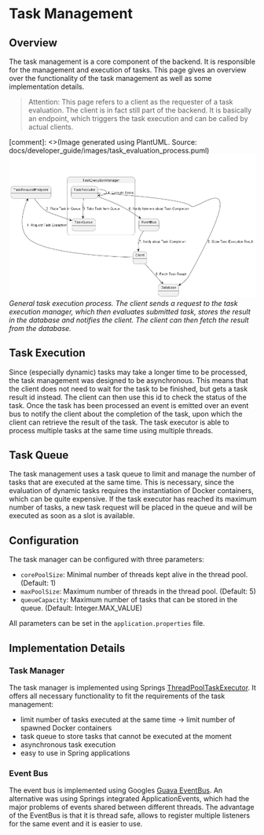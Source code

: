 # Task Management
## Overview
The task management is a core component of the backend. It is responsible for the management and execution of tasks.
This page gives an overview over the functionality of the task management as well as some implementation details.

> Attention: This page refers to a client as the requester of a task evaluation. The client is in fact still part of the
> backend. It is basically an endpoint, which triggers the task execution and
> can be called by actual clients.

[comment]: <>(Image generated using PlantUML. Source: docs/developer_guide/images/task_evaluation_process.puml)
![Task evaluation process](../images/task_evaluation_process.png)
*General task execution process. The client sends a request to the task execution manager, which then evaluates 
submitted task, stores the result in the database and notifies the client. The client can then fetch the result from 
the database.*

## Task Execution
Since (especially dynamic) tasks may take a longer time to be processed, the task management was designed
to be asynchronous. This means that the client does not need to wait for the task to be finished, but 
gets a task result id instead. The client can then use this id to check the status of the task.
Once the task has been processed an event is emitted over an event bus to notify the client about the completion
of the task, upon which the client can retrieve the result of the task. The task executor is able to process multiple
tasks at the same time using multiple threads.

## Task Queue
The task management uses a task queue to limit and manage the number of tasks that are executed at the same time.
This is necessary, since the evaluation of dynamic tasks requires the instantiation of Docker containers, which can be
quite expensive. If the task executor has reached its maximum number of tasks, a new task request will be placed in the
queue and will be executed as soon as a slot is available.

## Configuration
The task manager can be configured with three parameters:
 - ``corePoolSize``: Minimal number of threads kept alive in the thread pool. (Default: 1)
 - ``maxPoolSize``: Maximum number of threads in the thread pool. (Default: 5)
 - ``queueCapacity``: Maximum number of tasks that can be stored in the queue. (Default: Integer.MAX_VALUE)

All parameters can be set in the ``application.properties`` file.

## Implementation Details
### Task Manager
The task manager is implemented using Springs [ThreadPoolTaskExecutor](https://docs.spring.io/spring-framework/docs/current/javadoc-api/org/springframework/scheduling/concurrent/ThreadPoolTaskExecutor.html).
It offers all necessary functionality to fit the requirements of the task management: 
 - limit number of tasks executed at the same time -> limit number of spawned Docker containers
 - task queue to store tasks that cannot be executed at the moment
 - asynchronous task execution
 - easy to use in Spring applications

### Event Bus
The event bus is implemented using Googles [Guava EventBus](https://guava.dev/releases/19.0/api/docs/com/google/common/eventbus/EventBus.html).
An alternative was using Springs integrated ApplicationEvents, which had the major problems of events shared between different threads.
The advantage of the EventBus is that it is thread safe, allows to register multiple listeners for the same event and it is easier to use.

